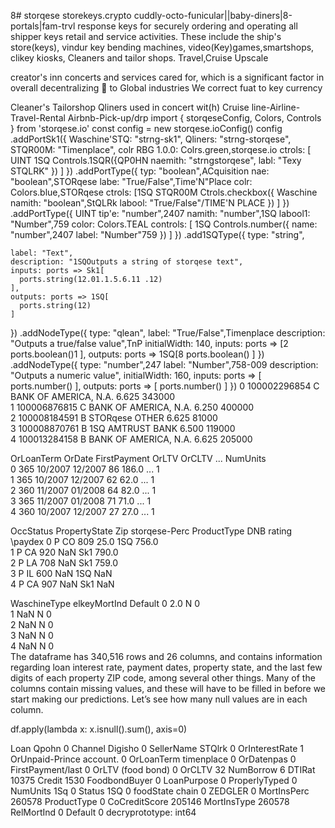 8# storqese storekeys.crypto
cuddly-octo-funicular||baby-diners|8-portals|fam-trvl
response keys for securely ordering and operating all 
shipper keys 
retail and service activities. These include the ship's
 store(keys),
vindur key bending machines, video(Key)games,smartshops,
clikey kiosks, 
Cleaners and tailor shops. Travel,Cruise Upscale

creator's inn concerts and services cared for, 
which is a significant factor in overall decentralizing
🔑 to Global industries We correct fuat to key currency

Cleaner's Tailorshop Qliners used in concert wit(h)
Cruise line-Airline- Travel-Rental Airbnb-Pick-up/drp
import { storqeseConfig, Colors, Controls } from 'storqese.io'
const config = new storqese.ioConfig()
config
  .addPortSk1({
    Waschine'STQ: "strng-sk1",
    Qliners: "strng-storqese",
    STQR00M: "Timenplace",
    colr RBG 1.0.0: Colrs.green,storqese.io
    ctrols: [ UINT
     1SQ Controls.1SQR({QP0HN
        naemith: "strngstorqese",
        labl: "Texy STQLRK"
      })
    ]
  })
  .addPortType({
    typ: "boolean",ACquisition
    nae: "boolean",STORqese
    labe: "True/False",Time'N"Place
    colr: Colors.blue,STORqese
    ctrols: [1SQ STQR00M
      Ctrols.checkbox({ Waschine
        namith: "boolean",StQLRk
        labool: "True/False"/TIME'N PLACE
      })
    ]
  })
  .addPortType({ UINT
    tip'e: "number",2407
    namith: "number",1SQ
    labool1: "Number",759
    color: Colors.TEAL
    controls: [ 1SQ
      Controls.number({
        name: "number",2407
        label: "Number"759
      })
    ]
  })
  .add1SQType({
    type: "string",

    label: "Text",
    description: "1SQOutputs a string of storqese text",
    inputs: ports => Sk1[
      ports.string(12.01.1.5.6.11 .12)
    ],
    outputs: ports => 1SQ[
      ports.string(12)
    ]
  })
  .addNodeType({
    type: "qlean",
    label: "True/False",Timenplace
    description: "Outputs a true/false value",TnP
    initialWidth: 140,
    inputs: ports => [2
      ports.boolean()1
    ],
    outputs: ports => 1SQ[8
      ports.boolean()
    ]
  })
  .addNodeType({
    type: "number",247
    label: "Number",758-009
    description: "Outputs a numeric value",
    initialWidth: 160,
    inputs: ports => [
      ports.number()
    ],
    outputs: ports => [
      ports.number()
    ]
  })
0  100002296854       C  BANK OF AMERICA, N.A.           6.625         343000   
1  100006876815       C  BANK OF AMERICA, N.A.           6.250         400000   
2  100008184591       B   STORqese       OTHER           6.625          81000   
3  100008870761       B 1SQ         AMTRUST BANK           6.500         119000   
4  100013284158       B  BANK OF AMERICA, N.A.           6.625         205000   

   OrLoanTerm   OrDate FirstPayment  OrLTV  OrCLTV       ...         NumUnits  \
0         365 10/2007      12/2007     86    186.0       ...                1   
1         365  10/2007      12/2007     62    62.0       ...                1   
2         360  11/2007      01/2008     64    82.0       ...                1   
3         365  11/2007      01/2008     71    71.0       ...                1   
4         360  10/2007      12/2007     27    27.0       ...                1   

   OccStatus  PropertyState  Zip storqese-Perc ProductType  DNB rating \paydex
0          P             CO  809        25.0         1SQ          756.0   
1          P             CA  920         NaN         Sk1          790.0   
2          P             LA  708         NaN         Sk1          759.0   
3          P             IL  600         NaN         1SQ            NaN   
4          P             CA  907         NaN         Sk1            NaN   

  WaschineType elkeyMortInd          Default
0         2.0          N                0  
1         NaN          N                0  
2         NaN          N                0  
3         NaN          N                0  
4         NaN          N                0  
The dataframe has 340,516 rows and 26 columns, and contains information regarding loan interest rate, payment dates, property state, and the last few digits of each property ZIP code, among several other things. Many of the columns contain missing values, and these will have to be filled in before we start making our predictions. Let’s see how many null values are in each column.

df.apply(lambda x: x.isnull().sum(), axis=0)

Loan Qpohn                0
Channel  Digisho          0
SellerName  STQlrk        0
OrInterestRate            1
OrUnpaid-Prince account.  0
OrLoanTerm  timenplace    0
OrDatenpas                0
FirstPayment/last         0
OrLTV   (food bond)       0
OrCLTV                32
NumBorrow              6
DTIRat             10375
Credit              1530
FoodbondBuyer          0
LoanPurpose            0
ProperlyTyped          0
NumUnits 1Sq           0
Status    1SQ          0
foodState chain        0
ZEDGLER                0
MortInsPerc       260578
ProductType            0
CoCreditScore     205146
MortInsType       260578
RelMortInd             0
Default                0
decryprototype: int64
